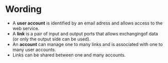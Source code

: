 # Wording

* A **user account** is identified by an email adress and allows access to the web service.&#x20;
* A **link** is a pair of input and output ports that allows exchangingof data (or only the output side can be used).
* An **account** can manage one to many links and is associated with one to many user accounts.
* Links can be shared between one and many accounts.
